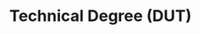 ---
title: Technical Degree (DUT)
organization: IUT de vélizy
location: Vélizy-Villacoublay, France
organizationUrl: https://www.iut-velizy-rambouillet.uvsq.fr/
start: 2015-09-01
end: 2018-07-01
---